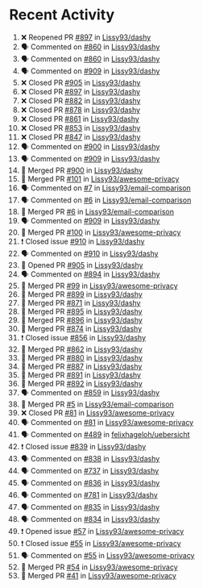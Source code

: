 # Recent Activity

<!--START_SECTION:activity-->
1. ❌ Reopened PR [#897](https://github.com/Lissy93/dashy/pull/897) in [Lissy93/dashy](https://github.com/Lissy93/dashy)
2. 🗣 Commented on [#860](https://github.com/Lissy93/dashy/issues/860) in [Lissy93/dashy](https://github.com/Lissy93/dashy)
3. 🗣 Commented on [#860](https://github.com/Lissy93/dashy/issues/860) in [Lissy93/dashy](https://github.com/Lissy93/dashy)
4. 🗣 Commented on [#909](https://github.com/Lissy93/dashy/issues/909) in [Lissy93/dashy](https://github.com/Lissy93/dashy)
5. ❌ Closed PR [#905](https://github.com/Lissy93/dashy/pull/905) in [Lissy93/dashy](https://github.com/Lissy93/dashy)
6. ❌ Closed PR [#897](https://github.com/Lissy93/dashy/pull/897) in [Lissy93/dashy](https://github.com/Lissy93/dashy)
7. ❌ Closed PR [#882](https://github.com/Lissy93/dashy/pull/882) in [Lissy93/dashy](https://github.com/Lissy93/dashy)
8. ❌ Closed PR [#878](https://github.com/Lissy93/dashy/pull/878) in [Lissy93/dashy](https://github.com/Lissy93/dashy)
9. ❌ Closed PR [#861](https://github.com/Lissy93/dashy/pull/861) in [Lissy93/dashy](https://github.com/Lissy93/dashy)
10. ❌ Closed PR [#853](https://github.com/Lissy93/dashy/pull/853) in [Lissy93/dashy](https://github.com/Lissy93/dashy)
11. ❌ Closed PR [#847](https://github.com/Lissy93/dashy/pull/847) in [Lissy93/dashy](https://github.com/Lissy93/dashy)
12. 🗣 Commented on [#900](https://github.com/Lissy93/dashy/issues/900) in [Lissy93/dashy](https://github.com/Lissy93/dashy)
13. 🗣 Commented on [#909](https://github.com/Lissy93/dashy/issues/909) in [Lissy93/dashy](https://github.com/Lissy93/dashy)
14. 🎉 Merged PR [#900](https://github.com/Lissy93/dashy/pull/900) in [Lissy93/dashy](https://github.com/Lissy93/dashy)
15. 🎉 Merged PR [#101](https://github.com/Lissy93/awesome-privacy/pull/101) in [Lissy93/awesome-privacy](https://github.com/Lissy93/awesome-privacy)
16. 🗣 Commented on [#7](https://github.com/Lissy93/email-comparison/issues/7) in [Lissy93/email-comparison](https://github.com/Lissy93/email-comparison)
17. 🗣 Commented on [#6](https://github.com/Lissy93/email-comparison/issues/6) in [Lissy93/email-comparison](https://github.com/Lissy93/email-comparison)
18. 🎉 Merged PR [#6](https://github.com/Lissy93/email-comparison/pull/6) in [Lissy93/email-comparison](https://github.com/Lissy93/email-comparison)
19. 🗣 Commented on [#909](https://github.com/Lissy93/dashy/issues/909) in [Lissy93/dashy](https://github.com/Lissy93/dashy)
20. 🎉 Merged PR [#100](https://github.com/Lissy93/awesome-privacy/pull/100) in [Lissy93/awesome-privacy](https://github.com/Lissy93/awesome-privacy)
21. ❗️ Closed issue [#910](https://github.com/Lissy93/dashy/issues/910) in [Lissy93/dashy](https://github.com/Lissy93/dashy)
22. 🗣 Commented on [#910](https://github.com/Lissy93/dashy/issues/910) in [Lissy93/dashy](https://github.com/Lissy93/dashy)
23. 💪 Opened PR [#905](https://github.com/Lissy93/dashy/pull/905) in [Lissy93/dashy](https://github.com/Lissy93/dashy)
24. 🗣 Commented on [#894](https://github.com/Lissy93/dashy/issues/894) in [Lissy93/dashy](https://github.com/Lissy93/dashy)
25. 🎉 Merged PR [#99](https://github.com/Lissy93/awesome-privacy/pull/99) in [Lissy93/awesome-privacy](https://github.com/Lissy93/awesome-privacy)
26. 🎉 Merged PR [#899](https://github.com/Lissy93/dashy/pull/899) in [Lissy93/dashy](https://github.com/Lissy93/dashy)
27. 🎉 Merged PR [#871](https://github.com/Lissy93/dashy/pull/871) in [Lissy93/dashy](https://github.com/Lissy93/dashy)
28. 🎉 Merged PR [#895](https://github.com/Lissy93/dashy/pull/895) in [Lissy93/dashy](https://github.com/Lissy93/dashy)
29. 🎉 Merged PR [#896](https://github.com/Lissy93/dashy/pull/896) in [Lissy93/dashy](https://github.com/Lissy93/dashy)
30. 🎉 Merged PR [#874](https://github.com/Lissy93/dashy/pull/874) in [Lissy93/dashy](https://github.com/Lissy93/dashy)
31. ❗️ Closed issue [#856](https://github.com/Lissy93/dashy/issues/856) in [Lissy93/dashy](https://github.com/Lissy93/dashy)
32. 🎉 Merged PR [#862](https://github.com/Lissy93/dashy/pull/862) in [Lissy93/dashy](https://github.com/Lissy93/dashy)
33. 🎉 Merged PR [#880](https://github.com/Lissy93/dashy/pull/880) in [Lissy93/dashy](https://github.com/Lissy93/dashy)
34. 🎉 Merged PR [#887](https://github.com/Lissy93/dashy/pull/887) in [Lissy93/dashy](https://github.com/Lissy93/dashy)
35. 🎉 Merged PR [#891](https://github.com/Lissy93/dashy/pull/891) in [Lissy93/dashy](https://github.com/Lissy93/dashy)
36. 🎉 Merged PR [#892](https://github.com/Lissy93/dashy/pull/892) in [Lissy93/dashy](https://github.com/Lissy93/dashy)
37. 🗣 Commented on [#859](https://github.com/Lissy93/dashy/issues/859) in [Lissy93/dashy](https://github.com/Lissy93/dashy)
38. 🎉 Merged PR [#5](https://github.com/Lissy93/email-comparison/pull/5) in [Lissy93/email-comparison](https://github.com/Lissy93/email-comparison)
39. ❌ Closed PR [#81](https://github.com/Lissy93/awesome-privacy/pull/81) in [Lissy93/awesome-privacy](https://github.com/Lissy93/awesome-privacy)
40. 🗣 Commented on [#81](https://github.com/Lissy93/awesome-privacy/issues/81) in [Lissy93/awesome-privacy](https://github.com/Lissy93/awesome-privacy)
41. 🗣 Commented on [#489](https://github.com/felixhageloh/uebersicht/issues/489) in [felixhageloh/uebersicht](https://github.com/felixhageloh/uebersicht)
42. ❗️ Closed issue [#839](https://github.com/Lissy93/dashy/issues/839) in [Lissy93/dashy](https://github.com/Lissy93/dashy)
43. 🗣 Commented on [#838](https://github.com/Lissy93/dashy/issues/838) in [Lissy93/dashy](https://github.com/Lissy93/dashy)
44. 🗣 Commented on [#737](https://github.com/Lissy93/dashy/issues/737) in [Lissy93/dashy](https://github.com/Lissy93/dashy)
45. 🗣 Commented on [#836](https://github.com/Lissy93/dashy/issues/836) in [Lissy93/dashy](https://github.com/Lissy93/dashy)
46. 🗣 Commented on [#781](https://github.com/Lissy93/dashy/issues/781) in [Lissy93/dashy](https://github.com/Lissy93/dashy)
47. 🗣 Commented on [#835](https://github.com/Lissy93/dashy/issues/835) in [Lissy93/dashy](https://github.com/Lissy93/dashy)
48. 🗣 Commented on [#834](https://github.com/Lissy93/dashy/issues/834) in [Lissy93/dashy](https://github.com/Lissy93/dashy)
49. ❗️ Opened issue [#57](https://github.com/Lissy93/awesome-privacy/issues/57) in [Lissy93/awesome-privacy](https://github.com/Lissy93/awesome-privacy)
50. ❗️ Closed issue [#55](https://github.com/Lissy93/awesome-privacy/issues/55) in [Lissy93/awesome-privacy](https://github.com/Lissy93/awesome-privacy)
51. 🗣 Commented on [#55](https://github.com/Lissy93/awesome-privacy/issues/55) in [Lissy93/awesome-privacy](https://github.com/Lissy93/awesome-privacy)
52. 🎉 Merged PR [#54](https://github.com/Lissy93/awesome-privacy/pull/54) in [Lissy93/awesome-privacy](https://github.com/Lissy93/awesome-privacy)
53. 🎉 Merged PR [#41](https://github.com/Lissy93/awesome-privacy/pull/41) in [Lissy93/awesome-privacy](https://github.com/Lissy93/awesome-privacy)
<!--END_SECTION:activity-->
